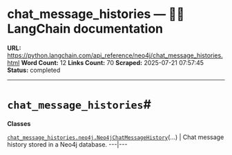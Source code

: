 # chat_message_histories — 🦜🔗 LangChain  documentation

**URL:** https://python.langchain.com/api_reference/neo4j/chat_message_histories.html
**Word Count:** 12
**Links Count:** 70
**Scraped:** 2025-07-21 07:57:45
**Status:** completed

---

# `chat_message_histories`\#

**Classes**

[`chat_message_histories.neo4j.Neo4jChatMessageHistory`](https://python.langchain.com/api_reference/neo4j/chat_message_histories/langchain_neo4j.chat_message_histories.neo4j.Neo4jChatMessageHistory.html#langchain_neo4j.chat_message_histories.neo4j.Neo4jChatMessageHistory "langchain_neo4j.chat_message_histories.neo4j.Neo4jChatMessageHistory")\(...\) | Chat message history stored in a Neo4j database.   ---|---